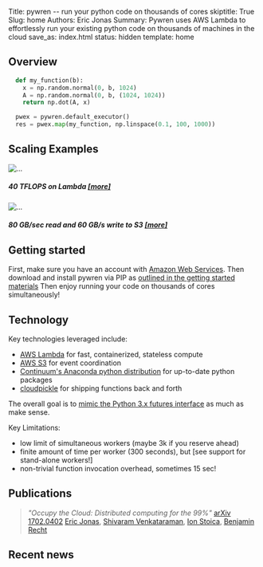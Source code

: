 Title: pywren -- run your python code on thousands of cores
skiptitle: True
Slug: home
Authors: Eric Jonas
Summary: Pywren uses AWS Lambda to effortlessly run your existing python code on thousands of machines in the cloud 
save_as: index.html
status: hidden
template: home

## Overview
```python
  def my_function(b):
    x = np.random.normal(0, b, 1024)
    A = np.random.normal(0, b, (1024, 1024))
    return np.dot(A, x)

  pwex = pywren.default_executor()
  res = pwex.map(my_function, np.linspace(0.1, 100, 1000))
```

## Scaling Examples
<div class="row">
    <div class="col-sm-4 col-md-4">
        <div class="thumbnail">
        <img src="images/flops_scaling.flops.small.png" alt="...">
        <div class="caption">
        <h5> 40 TFLOPS on Lambda <a href="https://github.com/pywren/examples/tree/benchmark_flops">[more]</a> </h5>
        </div>
        </div>
    </div>
        <div class="col-sm-4 col-md-4">
        <div class="thumbnail">
        <img src="images/s3_scaling.s3_agg_tput.png" alt="...">
        <div class="caption">
        <h5> 80 GB/sec read and 60 GB/s write to S3 <a href="https://github.com/pywren/examples/tree/master/benchmark_s3">[more]</a> </h5>
        </div>
        </div>
    </div>


  <!-- </div> -->
  
</div>


## Getting started

First, make sure you have an account
with [Amazon Web Services](https://aws.amazon.com/). Then download and
install pywren via PIP
as
[outlined in the getting started materials]({filename}gettingstarted.md) Then
enjoy running your code on thousands of cores simultaneously!

## Technology 

Key technologies leveraged include:

* [AWS Lambda](https://aws.amazon.com/lambda/) for fast, containerized, stateless compute
* [AWS S3](https://aws.amazon.com/s3/) for event coordination
* [Continuum's Anaconda python distribution](https://www.continuum.io/downloads) for up-to-date python packages
* [cloudpickle](https://github.com/cloudpipe/cloudpickle) for shipping functions back and forth

The overall goal is to [mimic the Python 3.x futures interface](http://pythonhosted.org/futures/) as
much as make sense. 

Key Limitations:

* low limit of simultaneous workers (maybe 3k if you reserve ahead)
* finite amount of time per worker (300 seconds), but [see support for stand-alone workers!]
* non-trivial function invocation overhead, sometimes 15 sec! 

## Publications

> *"Occupy the Cloud: Distributed computing for the 99%"* [arXiv 1702.0402](https://arxiv.org/abs/1702.04024) 
> [Eric Jonas](http://ericjonas.com), [Shivaram Venkataraman](http://shivaram.org/), 
> [Ion Stoica](https://people.eecs.berkeley.edu/~istoica/), [Benjamin Recht](https://people.eecs.berkeley.edu/~brecht/)

## Recent news

